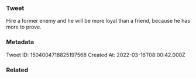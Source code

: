 ### Tweet
Hire a former enemy and he will be more loyal than a friend, because he has more to prove.

### Metadata
Tweet ID: 1504004718825197568
Created At: 2022-03-16T08:00:42.000Z

### Related

